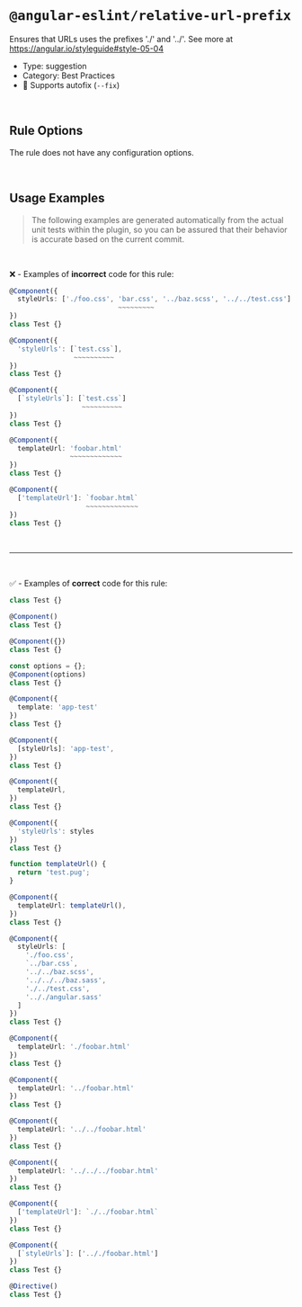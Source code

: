 <!--

  DO NOT EDIT.

  This markdown file was autogenerated using a mixture of the following files as the source of truth for its data:
  - ../../src/rules/relative-url-prefix.ts
  - ../../tests/rules/relative-url-prefix/cases.ts

  In order to update this file, it is therefore those files which need to be updated, as well as potentially the generator script:
  - ../../../../tools/scripts/generate-rule-docs.ts

-->

# `@angular-eslint/relative-url-prefix`

Ensures that URLs uses the prefixes './' and '../'. See more at https://angular.io/styleguide#style-05-04

- Type: suggestion
- Category: Best Practices
- 🔧 Supports autofix (`--fix`)

<br>

## Rule Options

The rule does not have any configuration options.

<br>

## Usage Examples

> The following examples are generated automatically from the actual unit tests within the plugin, so you can be assured that their behavior is accurate based on the current commit.

<br>

❌ - Examples of **incorrect** code for this rule:

```ts
@Component({
  styleUrls: ['./foo.css', 'bar.css', '../baz.scss', '../../test.css']
                           ~~~~~~~~~
})
class Test {}
```

```ts
@Component({
  'styleUrls': [`test.css`],
                ~~~~~~~~~~
})
class Test {}
```

```ts
@Component({
  [`styleUrls`]: [`test.css`]
                  ~~~~~~~~~~
})
class Test {}
```

```ts
@Component({
  templateUrl: 'foobar.html'
               ~~~~~~~~~~~~~
})
class Test {}
```

```ts
@Component({
  ['templateUrl']: `foobar.html`
                   ~~~~~~~~~~~~~
})
class Test {}
```

<br>

---

<br>

✅ - Examples of **correct** code for this rule:

```ts
class Test {}
```

```ts
@Component()
class Test {}
```

```ts
@Component({})
class Test {}
```

```ts
const options = {};
@Component(options)
class Test {}
```

```ts
@Component({
  template: 'app-test'
})
class Test {}
```

```ts
@Component({
  [styleUrls]: 'app-test',
})
class Test {}
```

```ts
@Component({
  templateUrl,
})
class Test {}
```

```ts
@Component({
  'styleUrls': styles
})
class Test {}
```

```ts
function templateUrl() {
  return 'test.pug';
}

@Component({
  templateUrl: templateUrl(),
})
class Test {}
```

```ts
@Component({
  styleUrls: [
    './foo.css',
    `../bar.css`,
    '../../baz.scss',
    '../../../baz.sass',
    './../test.css',
    '.././angular.sass'
  ]
})
class Test {}
```

```ts
@Component({
  templateUrl: './foobar.html'
})
class Test {}
```

```ts
@Component({
  templateUrl: '../foobar.html'
})
class Test {}
```

```ts
@Component({
  templateUrl: '../../foobar.html'
})
class Test {}
```

```ts
@Component({
  templateUrl: '../../../foobar.html'
})
class Test {}
```

```ts
@Component({
  ['templateUrl']: `./../foobar.html`
})
class Test {}
```

```ts
@Component({
  [`styleUrls`]: ['.././foobar.html']
})
class Test {}
```

```ts
@Directive()
class Test {}
```
